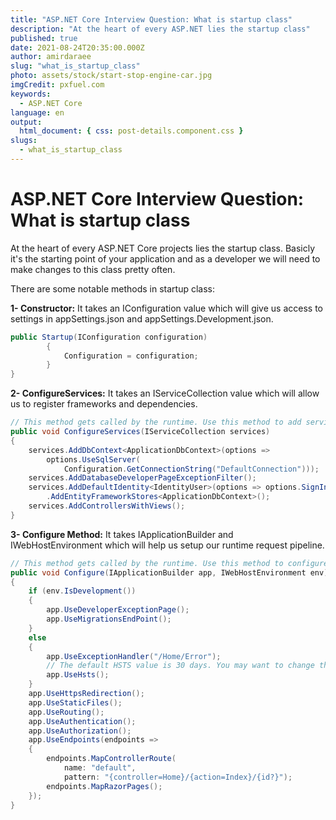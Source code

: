 ```yaml
---
title: "ASP.NET Core Interview Question: What is startup class"
description: "At the heart of every ASP.NET lies the startup class"
published: true
date: 2021-08-24T20:35:00.000Z
author: amirdaraee
slug: "what_is_startup_class"
photo: assets/stock/start-stop-engine-car.jpg
imgCredit: pxfuel.com
keywords:
  - ASP.NET Core
language: en
output:
  html_document: { css: post-details.component.css }
slugs:
  - what_is_startup_class
---
```


# ASP.NET Core Interview Question: What is startup class

At the heart of every ASP.NET Core projects lies the startup class. Basicly it's the starting point of your application and as a developer we will need to make changes to this class pretty often.

There are some notable methods in startup class:

**1- Constructor:** It takes an IConfiguration value which will give us access to settings in appSettings.json and appSettings.Development.json.

```c#
public Startup(IConfiguration configuration)
        {
            Configuration = configuration;
        }
}
```

**2- ConfigureServices:** It takes an IServiceCollection value which will allow us to register frameworks and dependencies.

```c#
// This method gets called by the runtime. Use this method to add services to the container.
public void ConfigureServices(IServiceCollection services)
{
    services.AddDbContext<ApplicationDbContext>(options =>
        options.UseSqlServer(
            Configuration.GetConnectionString("DefaultConnection")));
    services.AddDatabaseDeveloperPageExceptionFilter();
    services.AddDefaultIdentity<IdentityUser>(options => options.SignIn.RequireConfirmedAccount = true)
        .AddEntityFrameworkStores<ApplicationDbContext>();
    services.AddControllersWithViews();
}
```

**3- Configure Method:** It takes IApplicationBuilder and IWebHostEnvironment which will help us setup our runtime request pipeline.

```c#
// This method gets called by the runtime. Use this method to configure the HTTP request pipeline.
public void Configure(IApplicationBuilder app, IWebHostEnvironment env)
{
    if (env.IsDevelopment())
    {
        app.UseDeveloperExceptionPage();
        app.UseMigrationsEndPoint();
    }
    else
    {
        app.UseExceptionHandler("/Home/Error");
        // The default HSTS value is 30 days. You may want to change this for production scenarios, see https://aka.ms/aspnetcore-hsts.
        app.UseHsts();
    }
    app.UseHttpsRedirection();
    app.UseStaticFiles();
    app.UseRouting();
    app.UseAuthentication();
    app.UseAuthorization();
    app.UseEndpoints(endpoints =>
    {
        endpoints.MapControllerRoute(
            name: "default",
            pattern: "{controller=Home}/{action=Index}/{id?}");
        endpoints.MapRazorPages();
    });
}
```

